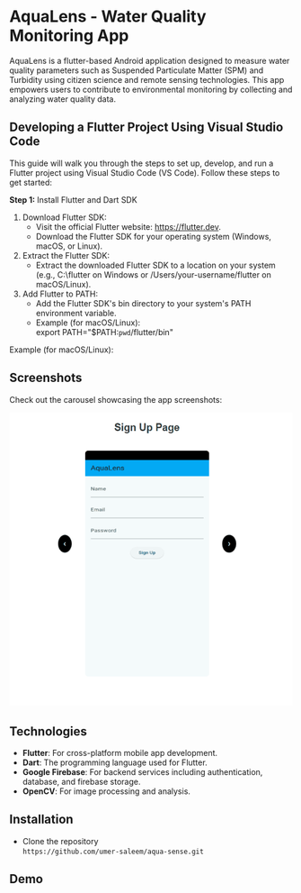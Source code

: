 # AquaLens - Water Quality Monitoring App

AquaLens is a flutter-based Android application designed to measure water quality parameters such as Suspended Particulate Matter (SPM) and Turbidity using citizen science and remote sensing technologies. This app empowers users to contribute to environmental monitoring by collecting and analyzing water quality data.

## Developing a Flutter Project Using Visual Studio Code
This guide will walk you through the steps to set up, develop, and run a Flutter project using Visual Studio Code (VS Code). Follow these steps to get started:

**Step 1:** Install Flutter and Dart SDK
1. Download Flutter SDK:
   - Visit the official Flutter website: https://flutter.dev.
   - Download the Flutter SDK for your operating system (Windows, macOS, or Linux).
2. Extract the Flutter SDK:
   - Extract the downloaded Flutter SDK to a location on your system (e.g., C:\flutter on Windows or /Users/your-username/flutter on macOS/Linux).
3. Add Flutter to PATH:
   - Add the Flutter SDK's bin directory to your system's PATH environment variable.
   - Example (for macOS/Linux):
   <br/> export PATH="$PATH:`pwd`/flutter/bin"

Example (for macOS/Linux):
## **Screenshots**
Check out the carousel showcasing the app screenshots: 
<div align="center">
  <img src="assets/images/Animation.gif" alt="App Demo">
</div>

## **Technologies**
- **Flutter**: For cross-platform mobile app development.
- **Dart**: The programming language used for Flutter.
- **Google Firebase**: For backend services including authentication, database, and firebase storage.
- **OpenCV**: For image processing and analysis.

## **Installation**
- Clone the repository<br/> `https://github.com/umer-saleem/aqua-sense.git`

## **Demo**
